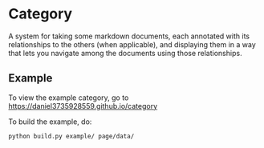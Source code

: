 # Category

A system for taking some markdown documents, each annotated with its
relationships to the others (when applicable), and displaying them in
a way that lets you navigate among the documents using those
relationships.

## Example

To view the example category, go to https://daniel3735928559.github.io/category

To build the example, do: 

```
python build.py example/ page/data/
```
